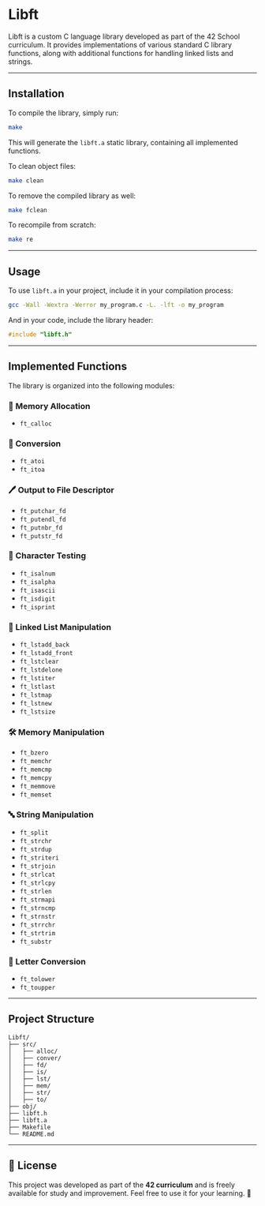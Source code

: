 # Libft

Libft is a custom C language library developed as part of the 42 School curriculum. It provides implementations of various standard C library functions, along with additional functions for handling linked lists and strings.

---

## Installation

To compile the library, simply run:

```sh
make
```

This will generate the `libft.a` static library, containing all implemented functions.

To clean object files:

```sh
make clean
```

To remove the compiled library as well:

```sh
make fclean
```

To recompile from scratch:

```sh
make re
```

---

## Usage

To use `libft.a` in your project, include it in your compilation process:

```sh
gcc -Wall -Wextra -Werror my_program.c -L. -lft -o my_program
```

And in your code, include the library header:

```c
#include "libft.h"
```

---

## Implemented Functions

The library is organized into the following modules:

### 📌 Memory Allocation

- `ft_calloc`

### 🔢 Conversion

- `ft_atoi`
- `ft_itoa`

### 🖊 Output to File Descriptor

- `ft_putchar_fd`
- `ft_putendl_fd`
- `ft_putnbr_fd`
- `ft_putstr_fd`

### 🔎 Character Testing

- `ft_isalnum`
- `ft_isalpha`
- `ft_isascii`
- `ft_isdigit`
- `ft_isprint`

### 🔄 Linked List Manipulation

- `ft_lstadd_back`
- `ft_lstadd_front`
- `ft_lstclear`
- `ft_lstdelone`
- `ft_lstiter`
- `ft_lstlast`
- `ft_lstmap`
- `ft_lstnew`
- `ft_lstsize`

### 🛠 Memory Manipulation

- `ft_bzero`
- `ft_memchr`
- `ft_memcmp`
- `ft_memcpy`
- `ft_memmove`
- `ft_memset`

### 🔤 String Manipulation

- `ft_split`
- `ft_strchr`
- `ft_strdup`
- `ft_striteri`
- `ft_strjoin`
- `ft_strlcat`
- `ft_strlcpy`
- `ft_strlen`
- `ft_strmapi`
- `ft_strncmp`
- `ft_strnstr`
- `ft_strrchr`
- `ft_strtrim`
- `ft_substr`

### 🔄 Letter Conversion

- `ft_tolower`
- `ft_toupper`

---

## Project Structure

```
Libft/
├── src/
│   ├── alloc/
│   ├── conver/
│   ├── fd/
│   ├── is/
│   ├── lst/
│   ├── mem/
│   ├── str/
│   ├── to/
├── obj/
├── libft.h
├── libft.a
├── Makefile
└── README.md
```

---

## 📜 License

This project was developed as part of the **42 curriculum** and is freely available for study and improvement. Feel free to use it for your learning. 🚀

